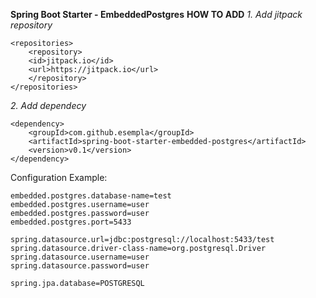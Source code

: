 **Spring Boot Starter - EmbeddedPostgres**
**HOW TO ADD**
*1. Add jitpack repository*
```
<repositories>
    <repository>
	<id>jitpack.io</id>
	<url>https://jitpack.io</url>
    </repository>
</repositories>
```
*2. Add dependecy*
```
<dependency>
    <groupId>com.github.esempla</groupId>
    <artifactId>spring-boot-starter-embedded-postgres</artifactId>
    <version>v0.1</version>
</dependency>
```

Configuration Example:
```
embedded.postgres.database-name=test
embedded.postgres.username=user
embedded.postgres.password=user
embedded.postgres.port=5433
 
spring.datasource.url=jdbc:postgresql://localhost:5433/test
spring.datasource.driver-class-name=org.postgresql.Driver
spring.datasource.username=user
spring.datasource.password=user

spring.jpa.database=POSTGRESQL
 ```

